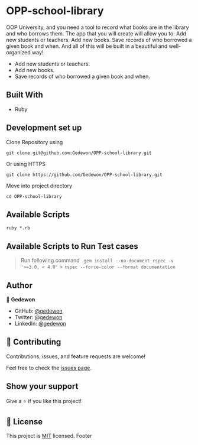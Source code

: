 # OPP-school-library

OOP University, and you need a tool to record what books are in the library and who borrows them. The app that you will create will allow you to: Add new students or teachers. Add new books. Save records of who borrowed a given book and when. And all of this will be built in a beautiful and well-organized way!

- Add new students or teachers.
- Add new books.
- Save records of who borrowed a given book and when.

## Built With

- Ruby

## Development set up

Clone Repository using

`git clone git@github.com:Gedewon/OPP-school-library.git`

Or using HTTPS

`git clone https://github.com/Gedewon/OPP-school-library.git`

Move into project directory

`cd OPP-school-library`

## Available Scripts

`ruby *.rb`

## Available Scripts to Run Test cases

> Run following command
> ` gem install --no-document rspec -v '>=3.0, < 4.0'` > `rspec --force-color --format documentation`

## Author

👤 **Gedewon**

- GitHub: [@gedewon](https://github.com/gedewon)
- Twitter: [@gedewon](https://twitter.com/gedi_haile)
- LinkedIn: [@gedewon](https://linkedin.com/in/gedewon)

## 🤝 Contributing

Contributions, issues, and feature requests are welcome!

Feel free to check the [issues page](../../issues/).

## Show your support

Give a ⭐️ if you like this project!

## 📝 License

This project is [MIT](./LICENSE) licensed.
Footer
